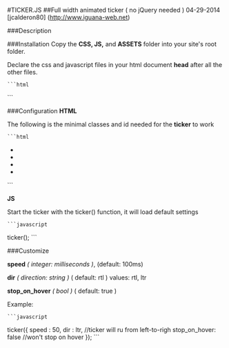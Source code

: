#TICKER.JS
##Full width animated ticker ( no jQuery needed )
04-29-2014 [jcalderon80] (http://www.iguana-web.net)

###Description

###Installation
Copy the **CSS, JS,** and **ASSETS** folder into your site's root folder.

Declare the css and javascript files in your html document **head** after all the other files.

    ```html
<head>
    <link rel="stylesheet" href="css/ticker-slider.css"/>
    <script src="js/ticker-slider.js"></script>
</head>
    ```

###Configuration
**HTML**

The following is the minimal classes and id needed for the **ticker** to work

    ```html
<body>
    <div><!-- Start your ticker -->
        <div class="right-speeder speeder"></div>
        <div class="left-speeder speeder"></div>
        <div class="strip-wrapper">
            <div id="ticker-strip">
                <ul id="tiker-roller">
                    <li><a></a></li>
                    <li><a></a></li>
                    <li><a></a></li>
                    <li><a></a></li>
                </ul>
            </div>
        </div>
    </div>
</body>
    ```

**JS**

Start the ticker with the ticker() function, it will load default settings

    ```javascript
ticker();
    ```

###Customize

**speed** _( integer: milliseconds )_, (default: 100ms)

**dir** _( direction: string )_ ( default: rtl ) values: rtl, ltr

**stop\_on\_hover** _( bool )_ ( default: true )

Example:

    ```javascript
ticker({
    speed : 50,
    dir : ltr, //ticker will ru from left-to-righ
    stop_on_hover: false //won't stop on hover
});
    ```